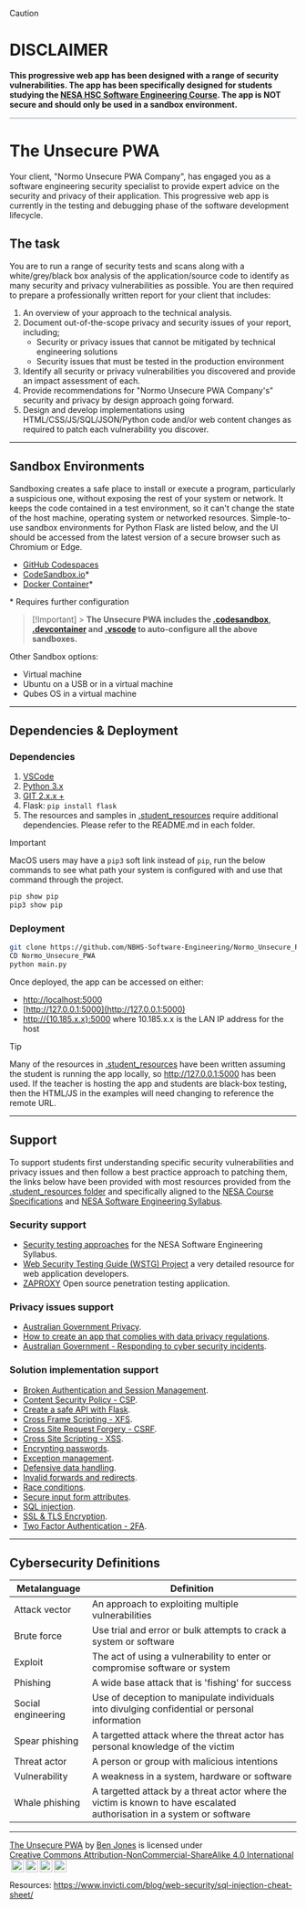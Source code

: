 > [!Caution]
>
> # DISCLAIMER
>
> **This progressive web app has been designed with a range of security vulnerabilities. The app has been specifically designed for students studying the [NESA HSC Software Engineering Course](https://curriculum.nsw.edu.au/learning-areas/tas/software-engineering-11-12-2022/content/n12/fa039e749d). The app is NOT secure and should only be used in a sandbox environment.**

<hr style="border: 0.1rem solid #d1d9e0;background:#d1d9e0"/>

# The Unsecure PWA

Your client, "Normo Unsecure PWA Company", has engaged you as a software engineering security specialist to provide expert advice on the security and privacy of their application. This progressive web app is currently in the testing and debugging phase of the software development lifecycle.

## The task

You are to run a range of security tests and scans along with a white/grey/black box analysis of the application/source code to identify as many security and privacy vulnerabilities as possible. You are then required to prepare a professionally written report for your client that includes:

1. An overview of your approach to the technical analysis.
2. Document out-of-the-scope privacy and security issues of your report, including;
   - Security or privacy issues that cannot be mitigated by technical engineering solutions
   - Security issues that must be tested in the production environment
3. Identify all security or privacy vulnerabilities you discovered and provide an impact assessment of each.
4. Provide recommendations for "Normo Unsecure PWA Company's" security and privacy by design approach going forward.
5. Design and develop implementations using HTML/CSS/JS/SQL/JSON/Python code and/or web content changes as required to patch each vulnerability you discover.

---

## Sandbox Environments

Sandboxing creates a safe place to install or execute a program, particularly a suspicious one, without exposing the rest of your system or network. It keeps the code contained in a test environment, so it can't change the state of the host machine, operating system or networked resources. Simple-to-use sandbox environments for Python Flask are listed below, and the UI should be accessed from the latest version of a secure browser such as Chromium or Edge.

- [GitHub Codespaces](https://github.com/features/codespace)
- [CodeSandbox.io](https://codesandbox.io/)\*
- [Docker Container](https://code.visualstudio.com/docs/devcontainers/containers)\*

\* Requires further configuration

> [!Important] > **The Unsecure PWA includes the [.codesandbox](.codesandbox), [.devcontainer](.devcontainer) and [.vscode](.vscode) to auto-configure all the above sandboxes.**

Other Sandbox options:

- Virtual machine
- Ubuntu on a USB or in a virtual machine
- Qubes OS in a virtual machine

---

## Dependencies & Deployment

### Dependencies

1. [VSCode](https://code.visualstudio.com/download)
2. [Python 3.x](https://www.python.org/downloads/)
3. [GIT 2.x.x +](https://git-scm.com/downloads)
4. Flask: `pip install flask`
5. The resources and samples in [.student_resources](.student_resources/) require additional dependencies. Please refer to the README.md in each folder.

> [!Important]
> MacOS users may have a `pip3` soft link instead of `pip`, run the below commands to see what path your system is configured with and use that command through the project.
>
> ```bash
> pip show pip
> pip3 show pip
> ```

### Deployment

```bash
git clone https://github.com/NBHS-Software-Engineering/Normo_Unsecure_PWA.git
CD Normo_Unsecure_PWA
python main.py
```

Once deployed, the app can be accessed on either:

- [http://localhost:5000](http://localhost:5000)
- [http://127.0.0.1:5000](http://127.0.0.1:5000)
- [http://{10.185.x.x}:5000](http://10.185.0.0:5000) where 10.185.x.x is the LAN IP address for the host

> [!Tip]
> Many of the resources in [.student_resources](.student_resources/) have been written assuming the student is running the app locally, so http://127.0.0.1:5000 has been used. If the teacher is hosting the app and students are black-box testing, then the HTML/JS in the examples will need changing to reference the remote URL.

---

## Support

To support students first understanding specific security vulnerabilities and privacy issues and then follow a best practice approach to patching them, the links below have been provided with most resources provided from the [.student_resources folder](.student_resources) and specifically aligned to the [NESA Course Specifications](https://library.curriculum.nsw.edu.au/341419dc-8ec2-0289-7225-6db7f2d751ef/94e1eb0a-0df7-4dbe-9b72-5d5e0d17143a/software-engineering-11-12-higher-school-certificate-course-specifications.PDF) and [NESA Software Engineering Syllabus](https://curriculum.nsw.edu.au/learning-areas/tas/software-engineering-11-12-2022/content/n12/fa039e749d).

### Security support

- [Security testing approaches](.student_resources/security_testing_approaches/README.md) for the NESA Software Engineering Syllabus.
- [Web Security Testing Guide \(WSTG\) Project](https://owasp.org/www-project-web-security-testing-guide/v42/) a very detailed resource for web application developers.
- [ZAPROXY](https://www.zaproxy.org/) Open source penetration testing application.

### Privacy issues support

- [Australian Government Privacy](https://www.ag.gov.au/rights-and-protections/privacy).
- [How to create an app that complies with data privacy regulations](https://moldstud.com/articles/p-how-to-create-an-app-that-complies-with-data-privacy-regulations).
- [Australian Government - Responding to cyber security incidents](https://www.cyber.gov.au/resources-business-and-government/essential-cyber-security/ism/cyber-security-guidelines/guidelines-cyber-security-incidents).

### Solution implementation support

- [Broken Authentication and Session Management](.student_resources/broken_authentication_and_session_management/README.md).
- [Content Security Policy - CSP](.student_resources/content_security_policy/README.md).
- [Create a safe API with Flask](.student_resources/flask_safe_API/README.md).
- [Cross Frame Scripting - XFS](.student_resources/XFS/README.md).
- [Cross Site Request Forgery - CSRF](.student_resources/CSRF/README.md).
- [Cross Site Scripting - XSS](.student_resources/XSS/README.md).
- [Encrypting passwords](.student_resources/encrypting_passwords/README.md).
- [Exception management](.student_resources/defensive_data_handling/README.md#exception-handling).
- [Defensive data handling](.student_resources/defensive_data_handling/README.md).
- [Invalid forwards and redirects](.student_resources/invalid_forwards_and_redirects/README.md).
- [Race conditions](.student_resources/race_conditions).
- [Secure input form attributes](.student_resources/secure_form_attributes/README.md).
- [SQL injection](.student_resources/SQL_Injection/README.md).
- [SSL & TLS Encryption](.student_resources/SSL_TLS_Encryption/README.md).
- [Two Factor Authentication - 2FA](.student_resources/two_factor_authentication/README.md).

---

## Cybersecurity Definitions

| Metalanguage       | Definition                                                                                                             |
| ------------------ | ---------------------------------------------------------------------------------------------------------------------- |
| Attack vector      | An approach to exploiting multiple vulnerabilities                                                                     |
| Brute force        | Use trial and error or bulk attempts to crack a system or software                                                     |
| Exploit            | The act of using a vulnerability to enter or compromise software or system                                             |
| Phishing           | A wide base attack that is 'fishing' for success                                                                       |
| Social engineering | Use of deception to manipulate individuals into divulging confidential or personal information                         |
| Spear phishing     | A targetted attack where the threat actor has personal knowledge of the victim                                         |
| Threat actor       | A person or group with malicious intentions                                                                            |
| Vulnerability      | A weakness in a system, hardware or software                                                                           |
| Whale phishing     | A targetted attack by a threat actor where the victim is known to have escalated authorisation in a system or software |

---

<p xmlns:cc="http://creativecommons.org/ns#" xmlns:dct="http://purl.org/dc/terms/"><a property="dct:title" rel="cc:attributionURL" href="https://github.com/TempeHS/The_Unsecure_PWA">The Unsecure PWA</a> by <a rel="cc:attributionURL dct:creator" property="cc:attributionName" href="https://github.com/benpaddlejones">Ben Jones</a> is licensed under <a href="https://creativecommons.org/licenses/by-nc-sa/4.0/?ref=chooser-v1" target="_blank" rel="license noopener noreferrer" style="display:inline-block;">Creative Commons Attribution-NonCommercial-ShareAlike 4.0 International<img style="height:22px!important;margin-left:3px;vertical-align:text-bottom;" src="https://mirrors.creativecommons.org/presskit/icons/cc.svg?ref=chooser-v1" alt=""><img style="height:22px!important;margin-left:3px;vertical-align:text-bottom;" src="https://mirrors.creativecommons.org/presskit/icons/by.svg?ref=chooser-v1" alt=""><img style="height:22px!important;margin-left:3px;vertical-align:text-bottom;" src="https://mirrors.creativecommons.org/presskit/icons/nc.svg?ref=chooser-v1" alt=""><img style="height:22px!important;margin-left:3px;vertical-align:text-bottom;" src="https://mirrors.creativecommons.org/presskit/icons/sa.svg?ref=chooser-v1" alt=""></a></p>

Resources:
https://www.invicti.com/blog/web-security/sql-injection-cheat-sheet/
